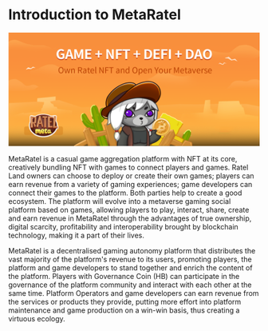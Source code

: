 # Introduction to MetaRatel

![](<.gitbook/assets/image (1).png>)

MetaRatel is a casual game aggregation platform with NFT at its core, creatively bundling NFT with games to connect players and games. Ratel Land owners can choose to deploy or create their own games; players can earn revenue from a variety of gaming experiences; game developers can connect their games to the platform. Both parties help to create a good ecosystem. The platform will evolve into a metaverse gaming social platform based on games, allowing players to play, interact, share, create and earn revenue in MetaRatel through the advantages of true ownership, digital scarcity, profitability and interoperability brought by blockchain technology, making it a part of their lives.&#x20;

MetaRatel is a decentralised gaming autonomy platform that distributes the vast majority of the platform's revenue to its users, promoting players, the platform and game developers to stand together and enrich the content of the platform. Players with Governance Coin (HB) can participate in the governance of the platform community and interact with each other at the same time. Platform Operators and game developers can earn revenue from the services or products they provide, putting more effort into platform maintenance and game production on a win-win basis, thus creating a virtuous ecology.
